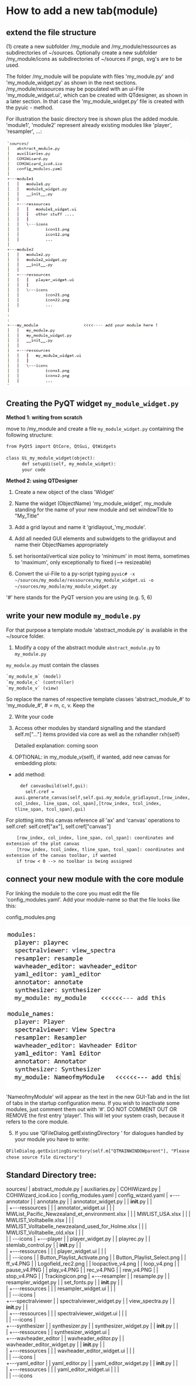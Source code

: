 
# How to add a new tab(module)

## extend the file structure

(1) create a new subfolder /my_module and /my_module/ressources as subdirectories of ~/sources. Optionally create a new subfolder /my_module/icons as subdirectories of ~/sources if pngs, svg's are to be used. 

The folder /my_module will be populate with files 'my_module.py' and 'my_module_widget.py' as shown in the next sections. /my_module/ressources may be populated with an ui-File 'my_module_widget.ui', which can be created with QTdesigner, as shown in a later section. In that case the 'my_module_widget.py' file is created with the pyuic - method.

For illustration the basic directory tree is shown plus the added module. 'module1', 'module2' represent already existing modules like 'player', 'resampler', ...:


<img src="dirtree_COHIWizard.png"/>

## Creating the PyQT widget `my_module_widget.py`

**Method 1: writing from scratch**

move to /my_module and create a file `my_module_widget.py` containing the following structure:

	from PyQt5 import QtCore, QtGui, QtWidgets
	
	class Ui_my_module_widget(object):
    	  def setupUi(self, my_module_widget):
		  your code

**Method 2: using QTDesigner**

1. Create a new object of the class 'Widget'

2. Name the widget (ObjectName) 'my_module_widget', my_module standing for the name of your new module and set windowTitle to "My_Title"

3. Add a grid layout and name it ‘gridlayout_'my_module'.

3. Add all needed GUI elements and subwidgets to the gridlayout and name their ObjectNames appropriately

4. set horisontal/vertical size policy to 'minimum' in most items, sometimes to 'maximum', only exceptionally to fixed  (--> resizeable)

5. Convert the ui-File to a py-script typing `pyuic# -x ~/sources/my_module/ressources/my_module_widget.ui -o ~/sources/my_module/my_module_widget.py`

'#' here stands for the PyQT version you are using (e.g. 5, 6)


## write your new module `my_module.py`

For that purpose a template module 'abstract_module.py' is available in the ~/source folder.

1. Modify a copy of the abstract module `abstract_module.py` to `my_module.py`

`my_module.py` must contain the classes

	`my_module_m` (model)
	`my_module_c` (controller)
	`my_module_v` (view)

So replace the names of respective template classes 'abstract_module_#' to 'my_module_#', # = m, c, v.
Keep the 

2. Write your code

3. Access other modules by standard signalling and the standard self.m["..."] items provided via core as well as the rxhandler rxh(self)

	Detailed explanation: coming soon

4. OPTIONAL: in my_module_v(self), if wanted, add new canvas for embedding plots:


* add method:
    	
		def canvasbuild(self,gui):
		  self.cref = auxi.generate_canvas(self,self.gui.my_module_gridlayout,[row_index, col_index, line_span, col_span],[trow_index, tcol_index, tline_span, tcol_span],gui)

	
For plotting into this canvas reference all 'ax' and 'canvas' operations to self.cref: self.cref["ax"], self.cref["canvas"]

		[row_index, col_index, line_span, col_span]: coordinates and extension of the plot canvas
		[trow_index, tcol_index, tline_span, tcol_span]: coordinates and extension of the canvas toolbar, if wanted
		if trow < 0 --> no toolbar is being assigned

## connect your new module with the core module

For linking the module to the core you must edit the file 'config_modules.yaml'. 
Add your module-name so that the file looks like this:

config_modules.png

<img src="config_modules.png"/>

'NameofmyModule' will appear as the text in the new GUI-Tab and in the list of tabs in the startup configuration menu.
If you wish to inactivate some modules, just comment them out with '#'. DO NOT COMMENT OUT OR REMOVE the first entry 'player'. This will let your system crash, because it refers to the core module.


5.	If you use ‘QFileDialog.getExistingDirectory ‘ for dialogues handled by your module you have to write:

`QFileDialog.getExistingDirectory(self.m["QTMAINWINDOWparent"], "Please chose source file directory")`





## Standard Directory tree:

sources/
|   abstract_module.py
|   auxiliaries.py
|   COHIWizard.py
|   COHIWizard_ico4.ico
|   config_modules.yaml
|   config_wizard.yaml
|
+---annotator
|   |   annotate.py
|   |   annotator_widget.py
|   |   __init__.py
|   |   
|   +---ressources
|   |   |   annotator_widget.ui
|   |   |   MWList_Pacific_Newzealand_et_environment.xlsx
|   |   |   MWLIST_USA.xlsx
|   |   |   MWLIST_Volltabelle.xlsx
|   |   |   MWLIST_Volltabelle_newzealand_used_for_Holme.xlsx
|   |   |   MWLIST_Volltabelle_old.xlsx
|   |   |   
|   |   \---icons
|
+---player
|   |   player_widget.py
|   |   playrec.py
|   |   stemlab_control.py
|   |   __init__.py
|   |   
|   +---ressources
|   |   |   player_widget.ui
|   |   |   
|   |   \---icons
|   |           Button_Playlist_Activate.png
|   |           Button_Playlist_Select.png
|   |           ff_v4.PNG
|   |           Logofield_rec2.png
|   |           loopactive_v4.png
|   |           loop_v4.png
|   |           pause_v4.PNG
|   |           play_v4.PNG
|   |           rec_v4.PNG
|   |           rew_v4.PNG
|   |           stop_v4.PNG
|   |           Trackingicon.png
|
+---resampler
|   |   resample.py
|   |   resampler_widget.py
|   |   set_fonts.py
|   |   __init__.py
|   |   
|   +---ressources
|   |   |   resampler_widget.ui
|   |   |   
|   |   \---icons
|           
+---spectralviewer
|   |   spectralviewer_widget.py
|   |   view_spectra.py
|   |   __init__.py
|   |   
|   +---ressources
|   |   |   spectralviewer_widget.ui
|   |   |   
|   |   \---icons
|           
+---synthesizer
|   |   synthesizer.py
|   |   synthesizer_widget.py
|   |   __init__.py
|   |   
|   +---ressources
|   |       synthesizer_widget.ui
|           
+---wavheader_editor
|   |   wavheader_editor.py
|   |   wavheader_editor_widget.py
|   |   __init__.py
|   |   
|   +---ressources
|   |   |   wavheader_editor_widget.ui
|   |   |   
|   |   \---icons
|           
+---yaml_editor
|   |   yaml_editor.py
|   |   yaml_editor_widget.py
|   |   __init__.py
|   |   
|   +---ressources
|   |   |   yaml_editor_widget.ui
|   |   |   
|   |   \---icons
          


